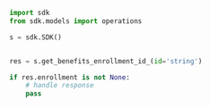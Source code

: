 <!-- Start SDK Example Usage -->
```python
import sdk
from sdk.models import operations

s = sdk.SDK()


res = s.get_benefits_enrollment_id_(id='string')

if res.enrollment is not None:
    # handle response
    pass
```
<!-- End SDK Example Usage -->